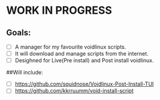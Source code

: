 #  WORK IN PROGRESS
## Goals:
- [ ] A manager for my favourite voidlinux scripts.
- [ ] It will download and manage scripts from the internet.
- [ ] Desighned for Live(Pre install) and Post install voidlinux.

##Will include:
- [ ] https://github.com/squidnose/Voidlinux-Post-Install-TUI
- [ ] https://github.com/kkrruumm/void-install-script
